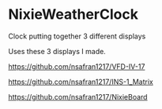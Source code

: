# NixieWeatherClock
Clock putting together 3 different displays

Uses these 3 displays I made.

https://github.com/nsafran1217/VFD-IV-17

https://github.com/nsafran1217/INS-1_Matrix

https://github.com/nsafran1217/NixieBoard
